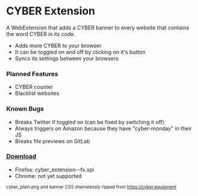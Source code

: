# CYBER Extension

A WebExtension that adds a CYBER banner to every website that contains the word CYBER in its code.

- Adds more CYBER to your browser
- It can be toggled on and off by clicking on it's button
- Syncs its settings between your browsers

### Planned Features
- CYBER counter
- Blacklist websites

### Known Bugs
- Breaks Twitter if toggled on (can be fixed by switching it off)
- Always triggers on Amazon because they have "cyber-monday" in their JS
- Breaks file previews on GitLab

### [Download](https://dl.nzbr.de/addons/cyber/)
- Firefox: cyber_extension-<version>-fx.xpi
- Chrome: not yet supported

<sup>cyber_plain.png and banner CSS shamelessly ripped from <https://cyber.equipment></sup>
